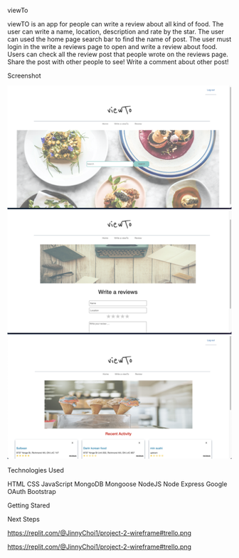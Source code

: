 
viewTo

viewTO is an app for people can write a review about all kind of food. The user can write a name, location, description and rate by the star. The user can used the home page search bar to find the name of post. The user must login in the write a reviews page to open and write a review about food. Users can check all the review post that people wrote on the reviews page. Share the post with other people to see! Write a comment about other post! 


Screenshot

![home](public/images/home.jpg)
![howtowrite](public/images/howtowrite.jpg)
![review](public/images/review.jpg)



Technologies Used

HTML
CSS
JavaScript
MongoDB
Mongoose
NodeJS
Node Express
Google OAuth
Bootstrap

Getting Stared

Next Steps 

https://replit.com/@JinnyChoi1/project-2-wireframe#trello.png

https://replit.com/@JinnyChoi1/project-2-wireframe#trello.png


